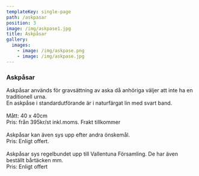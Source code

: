 ```yaml
---
templateKey: single-page
path: /askpasar
position: 3
image: /img/askpase1.jpg
title: Askpåsar
gallery:
  images:
    - image: /img/askpase.png
    - image: /img/askpase.jpg
---
```

### Askpåsar

Askpåsar används för gravsättning av aska då anhöriga väljer att inte ha en traditionell urna.\
En askpåse i standardutförande är i naturfärgat lin med svart band.\
\
Mått: 40 x 40cm\
Pris: från 395kr/st inkl.moms. Frakt tillkommer \
\
Askpåsar kan även sys upp efter andra önskemål.\
Pris: Enligt offert. \
\
Askpåsar sys regelbundet upp till Vallentuna Församling. De har även beställt bårtäcken mm. \
Pris: Enligt offert